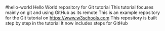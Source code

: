 #hello-world 
Hello World repository for Git tutorial 
This tutorial focuses mainly on git and using GitHub as its remote
This is an example repository for the Git tutorial on https://www.w3schools.com 
This repository is built step by step in the tutorial 
It now includes steps for GitHub

